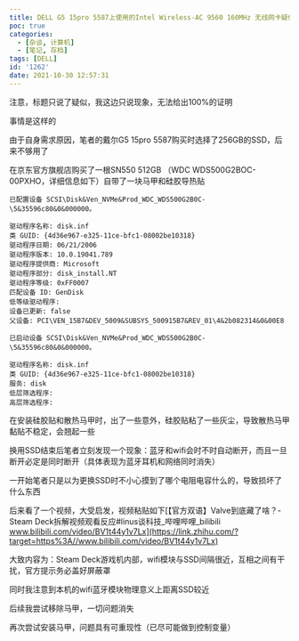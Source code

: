 ```yaml
---
title: DELL G5 15pro 5587上使用的Intel Wireless-AC 9560 160MHz 无线网卡疑似电磁干扰的提示
poc: true
categories:
  - [杂谈, 计算机]
  - [笔记, 存档]
tags: [DELL]
id: '1262'
date: 2021-10-30 12:57:31
---
```


注意，标题只说了疑似，我这边只说现象，无法给出100%的证明

事情是这样的

由于自身需求原因，笔者的戴尔G5 15pro 5587购买时选择了256GB的SSD，后来不够用了

在京东官方旗舰店购买了一根SN550 512GB （WDC WDS500G2BOC- 00PXHO，详细信息如下）自带了一块马甲和硅胶导热贴

```
已配置设备 SCSI\Disk&Ven_NVMe&Prod_WDC_WDS500G2B0C-\5&35596c80&0&000000。

驱动程序名称: disk.inf
类 GUID: {4d36e967-e325-11ce-bfc1-08002be10318}
驱动程序日期: 06/21/2006
驱动程序版本: 10.0.19041.789
驱动程序提供商: Microsoft
驱动程序部分: disk_install.NT
驱动程序等级: 0xFF0007
匹配设备 ID: GenDisk
低等级驱动程序: 
设备已更新: false
父设备: PCI\VEN_15B7&DEV_5009&SUBSYS_500915B7&REV_01\4&2b082314&0&00E8

已启动设备 SCSI\Disk&Ven_NVMe&Prod_WDC_WDS500G2B0C-\5&35596c80&0&000000。

驱动程序名称: disk.inf
类 GUID: {4d36e967-e325-11ce-bfc1-08002be10318}
服务: disk
低层筛选程序: 
高层筛选程序: 
```

在安装硅胶贴和散热马甲时，出了一些意外，硅胶贴粘了一些灰尘，导致散热马甲黏贴不稳定，会翘起一些

换用SSD结束后笔者立刻发现一个现象：蓝牙和wifi会时不时自动断开，而且一旦断开必定是同时断开（具体表现为蓝牙耳机和网络同时消失）

一开始笔者只是以为更换SSD时不小心摸到了哪个电阻电容什么的，导致损坏了什么东西

后来看了一个视频，大受启发，视频粘贴如下[【官方双语】Valve到底藏了啥？- Steam Deck拆解视频观看反应#linus谈科技\_哔哩哔哩\_bilibili​www.bilibili.com/video/BV1t44y1v7Lx](https://link.zhihu.com/?target=https%3A//www.bilibili.com/video/BV1t44y1v7Lx)

大致内容为：Steam Deck游戏机内部，wifi模块与SSD间隔很近，互相之间有干扰，官方提示务必盖好屏蔽罩

同时我注意到本机的wifi蓝牙模块物理意义上距离SSD较近

后续我尝试移除马甲，一切问题消失

再次尝试安装马甲，问题具有可重现性（已尽可能做到控制变量）